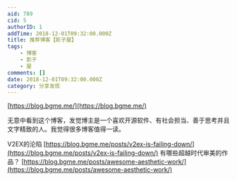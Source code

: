 ```yaml
---
aid: 789
cid: 5
authorID: 1
addTime: 2018-12-01T09:32:00.000Z
title: 推荐博客【影子屋】
tags:
    - 博客
    - 影子
    - 屋
comments: []
date: 2018-12-01T09:32:00.000Z
category: 分享发现
---
```


[https://blog.bgme.me/](https://blog.bgme.me/)

无意中看到这个博客，发觉博主是一个喜欢开源软件、有社会担当、善于思考并且文字精致的人。我觉得很多博客值得一读。

V2EX的沦陷 [https://blog.bgme.me/posts/v2ex-is-failing-down/](https://blog.bgme.me/posts/v2ex-is-failing-down/) 有哪些超越时代审美的作品？ [https://blog.bgme.me/posts/awesome-aesthetic-work/](https://blog.bgme.me/posts/awesome-aesthetic-work/)
